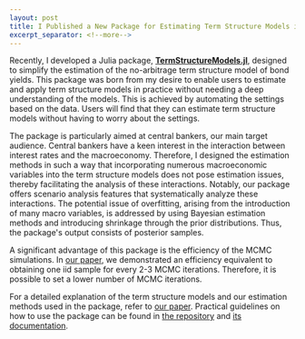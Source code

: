```yaml
---
layout: post
title: I Published a New Package for Estimating Term Structure Models in the Bayesian Framework
excerpt_separator: <!--more-->
---
```


Recently, I developed a Julia package, [**TermStructureModels.jl**](https://github.com/econPreference/TermStructureModels.jl), designed to simplify the estimation of the no-arbitrage term structure model of bond yields. This package was born from my desire to enable users to estimate and apply term structure models in practice without needing a deep understanding of the models. This is achieved by automating the settings based on the data. Users will find that they can estimate term structure models without having to worry about the settings.

 <!--more-->

The package is particularly aimed at central bankers, our main target audience. Central bankers have a keen interest in the interaction between interest rates and the macroeconomy. Therefore, I designed the estimation methods in such a way that incorporating numerous macroeconomic variables into the term structure models does not pose estimation issues, thereby facilitating the analysis of these interactions. Notably, our package offers scenario analysis features that systematically analyze these interactions. The potential issue of overfitting, arising from the introduction of many macro variables, is addressed by using Bayesian estimation methods and introducing shrinkage through the prior distributions. Thus, the package's output consists of posterior samples.

A significant advantage of this package is the efficiency of the MCMC simulations. In [our paper](https://papers.ssrn.com/sol3/papers.cfm?abstract_id=4708628), we demonstrated an efficiency equivalent to obtaining one iid sample for every 2-3 MCMC iterations. Therefore, it is possible to set a lower number of MCMC iterations.

For a detailed explanation of the term structure models and our estimation methods used in the package, refer to [our paper](https://papers.ssrn.com/sol3/papers.cfm?abstract_id=4708628). Practical guidelines on how to use the package can be found in [the repository](https://github.com/econPreference/TermStructureModels.jl) and [its documentation](https://econpreference.github.io/TermStructureModels.jl/dev/).
